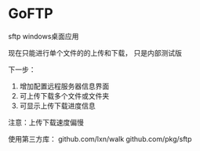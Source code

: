 # GoFTP

sftp windows桌面应用

现在只能进行单个文件的的上传和下载， 只是内部测试版

下一步：
1. 增加配置远程服务器信息界面
2. 可上传下载多个文件或文件夹
3. 可显示上传下载进度信息

注意：上传下载速度偏慢

使用第三方库：
github.com/lxn/walk 
github.com/pkg/sftp 

